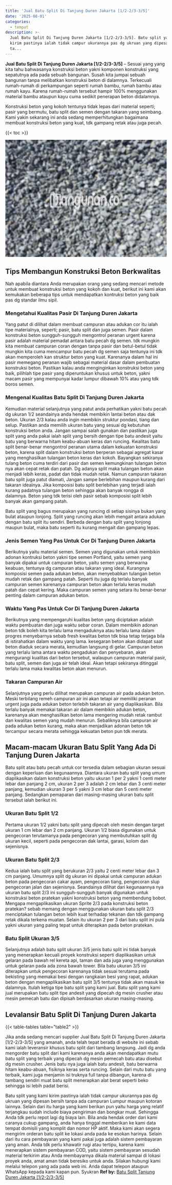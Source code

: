 ```yaml
---
title: 'Jual Batu Split Di Tanjung Duren Jakarta [1/2-2/3-3/5]'
date: '2025-08-01'
categories:
  - tempat
description: >-
  Jual Batu Split Di Tanjung Duren Jakarta [1/2-2/3-3/5]. Batu split yang kami
  kirim pastinya ialah tidak campur ukurannya pas dg ukruan yang dipesan bersih
  ta...
---
```


**Jual Batu Split Di Tanjung Duren Jakarta \[1/2-2/3-3/5\]** – Sesuai yang yang kita tahu bahwasanya konstruksi beton yakni komponen konstruksi yang sepatutnya ada pada sebuah bangunan. Susah kita jumpai sebuah bangunan tanpa melibatkan konstruksi beton di dalamnya. Terkecuali rumah-rumah di perkampungan seperti rumah bambu, rumah bambu atau rumah kayu. Karena rumah-rumah tersebut hampir 100% menggunakan material bambu ataupun kayu cuma sedikit penerapan beton didalamnya.

Konstruksi beton yang kokoh tentunya tidak lepas dari material seperti; pasir yang bermutu, batu split dan semen dengan takaran yang seimbang. Kami yakin sekarang ini anda sedang memperhitungkan bagaimana membuat konstruksi beton yang kuat, tdk gampang retak atau juga pecah.

{{< toc >}}

![Jual Batu Split Di Tanjung Duren Jakarta [1/2-2/3-3/5]](/images/jual-batu-split-04.png)

## Tips Membangun Konstruksi Beton Berkwalitas

Nah apabila diantara Anda merupakan orang yang sedang mencari metode untuk membuat konstruksi beton yang kokoh dan kuat, berikut ini kami akan kemukakan beberapa tips untuk mendapatkan kontruksi beton yang baik pas dg standar ilmu sipil.

### Mengetahui Kualitas Pasir Di Tanjung Duren Jakarta

Yang patut di dilihat dalam membuat campuran atau adukan cor itu ialah tipe materialnya, seperti; pasir, batu split dan juga semen. Pasir dalam konstruksi beton sungguh-sungguh mengontrol peranan urgent karena pasir adalah material pemadat antara batu pecah dg semen. tdk mungkin kita membuat campuran coran dengan tanpa pasir dan betul-betul tidak mungkin kita cuma mencampur batu pecah dg semen saja tentunya ini tdk akan memperoleh kan struktur beton yang kuat. Karenanya dalam hal ini pasir memegang peranan wajib sebagai material dasar dalam pembuatan konstruksi beton. Pastikan kalau anda menginginkan konstruksi beton yang baik, pilihlah tipe pasir yang diperuntukan khusus untuk beton, yakni macam pasir yang mempunyai kadar lumpur dibawah 10% atau yang tdk boros semen.

### Mengenal Kualitas Batu Split Di Tanjung Duren Jakarta

Kemudian material selanjutnya yang patut anda perhatikan yakni batu pecah dg ukuran 1/2 seandainya anda hendak membikin lantai beton atau dak beton. Ukuran 2/3 kalau anda ingin membikin struktur pondasi, tiang dan selup. Pastikan anda memilih ukuran batu yang sesuai dg kebutuhan konstruksi beton anda. Jangan sampai salah gunakan dan pastikan juga split yang anda pakai ialah split yang bersih dengan tipe batu andesit yaitu batu yang berwarna hitam keabu-abuan keras dan runcing. Kwalitas batu split benar-benar mengontrol peranan utama dalam kekuatan konstruksi beton, karena split dalam konstruksi beton berperan sebagai agregat kasar yang menghasilkan tulangan beton keras dan kokoh. Bayangkan sekiranya tulang beton cuma terdiri dari pasir dan semen kemungkinan tulangan beton nya akan cepat retak dan patah. Dg adanya split maka tulangan beton akan menjadi lebih keras, padat dan tidak mudah retak. Namun campuran takaran batu split juga patut diamati, Jangan sampe berlebihan maupun kurang dari takaran idealnya. Jika komposisi batu split berlebihan yang terjadi ialah kurang padatnya tulangan beton sehingga akan banyak rongga di dalamnya. Beton yang tdk terisi oleh pasir sebab komposisi split lebih banyak akan gampang patah.

Batu split yang bagus merupakan yang runcing di setiap sisinya bukan yang bulat ataupun lonjong. Split yang runcing akan lebih mengait antara adukan dengan batu split itu sendiri. Berbeda dengan batu split yang lonjong maupun bulat, maka batu seperti itu kurang mengait dan gampang lepas.

### Jenis Semen Yang Pas Untuk Cor Di Tanjung Duren Jakarta

Berikutnya yaitu material semen. Semen yang digunakan untuk membikin adonan kontruksi beton yakni tipe semen Portland, yaitu semen yang banyak dipakai untuk campuran beton, yaitu semen yang berwarna keabuan, tentunya dg campuran atau takaran yang ideal. Kurangnya komposisi semen pada adukan beton, akan menyebabkan tulangan beton mudah retak dan gampang patah. Seperti itu juga dg terlalu banyak campuran semen karenanya campuran beton akan terlalu keras mudah patah dan cepat kering. Maka campuran semen yang setara itu benar-benar penting dalam campuran adukan beton.

### Waktu Yang Pas Untuk Cor Di Tanjung Duren Jakarta

Berikutnya yang mempengaruhi kualitas beton yang diciptakan adalah waktu pembuatan dan juga waktu sebar coran. Dalam membikin adonan beton tdk boleh kita terlalu lama mengaduknya atau terlalu lama dalam progres menyebarnya sebab fresh kwalitas beton tdk bisa tetap terjaga bila di istirahatkan dalam waktu yang lama. kesegaran beton akan didapat saat beton diaduk secara merata, kemudian langsung di gelar. Campuran beton yang terlalu lama antara waktu pengadukan dan penyebaran, akan mengurangi kualitas dari beton tersebut, walaupun campuran material pasir, batu split, semen dan juga air telah ideal. Akan tetapi sekiranya ditinggal terlalu lama maka kwalitas beton akan menurun.

### Takaran Campuran Air

Selanjutnya yang perlu dilihat merupakan campuran air pada adukan beton. Meski terbilang remeh campuran air ini akan tetapi air memiliki peranan urgent juga pada adukan beton terlebih takaran air yang diaplikasikan. Bila terlalu banyak memakai takaran air dalam membikin adukan beton, karenanya akan menghasilkan beton lama mengering mudah retak rambut dan kwalitas semen yang mudah menurun. Sebaliknya bila campuran air pada adukan beton kurang, maka akan menjadikan adonan beton tdk tercampur secara merata sehingga kekuatan beton pun tdk merata.

## Macam-macam Ukuran Batu Split Yang Ada Di Tanjung Duren Jakarta

Batu split atau batu pecah untuk cor tersedia dalam sebagian ukuran sesuai dengan keperluan dan kegunaannya. Diantara ukuran batu split yang umum diaplikasikan dalam konstruksi beton yaitu ukuran 1 per 2 yakni 1 centi meter lebar dan panjang 2 cm, ukuran 2 per 3 adalah 2 cm lebar dan 3 centi meter panjang, kemudian ukuran 3 per 5 yakni 3 cm lebar dan 5 centi meter panjang. Sedangkan pemaparan dari masing-masing ukuran batu split tersebut ialah berikut ini.

### Ukuran Batu Split 1/2

Pertama ukuran 1/2 yakni batu split yang dipecah oleh mesin dengan target ukuran 1 cm lebar dan 2 cm panjang. Ukuran 1/2 biasa digunakan untuk pengecoran terutamanya pada pengecoran yang membutuhkan split dg ukuran kecil, seperti pada pengecoran dak lantai, garasi, kolom dan sejenisnya.

### Ukuran Batu Split 2/3

Kedua ialah batu split yang berukuran 2/3 yaitu 2 centi meter lebar dan 3 cm panjang. Umumnya split dg ukuran ini dipakai untuk campuran adukan beton pada pengecoran cakar ayam, pengecoran tiang, pengecoran slup pengecoran jalan dan sejenisnya. Seandainya dilihat dari kegunaannya nya ukuran batu split 2/3 ini sungguh-sungguh banyak digunakan untuk konstruksi beton pratekan yakni konstruksi beton yang membendung bobot. Mengapa mengaplikasikan ukuran Sprite 2/3 pada konstruksi beton pratekan? sebab memang dengan menggunakan ukuran batu split 2/3 menciptakan tulangan beton lebih kuat terhadap tekanan dan tdk gampang retak dikala terkena muatan. Selain itu ukuran 2 per 3 dari batu split ini pula yakni ukuran yang paling tepat untuk diterapkan pada beton pratekan.

### Batu Split Ukuran 3/5

Selanjutnya adalah batu split ukuran 3/5 jenis batu split ini tidak banyak yang menerapkan kecuali proyek konstruksi seperti diaplikasikan untuk gelaran pada bawah rel kereta api, taman dan ada juga yang menggunakan untuk gelaran pada ada zona bawah tower. Bila batu ukuran 3/5 ini diterapkan untuk pengecoran karenanya tidak sesuai terutama pada bekisting yang memakai besi dengan rangkaian besi yang rapat, adukan beton dengan mengaplikasikan batu split 3/5 tentunya tidak akan masuk ke dalamnya. Itulah ketiga tipe batu split yang kami jual. Batu split yang kami jual merupakan batu split tipe andesit yang dipecah dg mesin crusher atau mesin pemecah batu dan dipisah berdasarkan ukuran masing-masing.

## Levalansir Batu Split Di Tanjung Duren Jakarta

{{< table-tables table="table2" >}}

Jika anda sedang mencari supplier Jual Batu Split Di Tanjung Duren Jakarta \[1/2-2/3-3/5\] yang amanah, anda telah tepat berada di website ini sebab kami ialah leveransir khusus batu split dari tambang langsung. Jadi dg anda mengorder batu split dari kami karenanya anda akan mendapatkan mutu batu split yang terbaik yang dipecah dg mesin pemecah batu atau disebut dg mesin crusher. Jenis batu nya juga ialah batu andesit, batu berwarna hitam keabu-abuan, fisiknya keras serta runcing. Selain dari mutu batu yang terbaik, kami juga menjamin isi truknya full tanpa dibangun, karena di tambang sendiri muat batu split menerapkan alat berat seperti beko sehingga isi lebih padat berisi.

Batu split yang kami kirim pastinya ialah tidak campur ukurannya pas dg ukruan yang dipesan bersih tanpa ada campuran Lumpur maupun kotoran lainnya. Selain dari itu harga yang kami berikan pun yaitu harga yang relatif terjangkau sudah include biaya pengiriman dan bongkar muat. Sehingga Anda tdk perlu repot lagi dg biaya lain. Bila anda hendak order dari kami caranya cukup gampang, anda hanya tinggal memberikan ke kami data tempat domisili yang komplit dan nomor HP aktif. Maka kami akan segera mengirim orderan batu split ke lokasi anda pada ke esokan harinya. Selain dari itu cara pembayaran yang kami pakai juga adalah sistem pembayaran yang aman. Anda tdk perlu khawatir rugi atau tertipu, karena kami menerapkan sistem pembayaran COD, yaitu sistem pembayaran sesudah material terkirim atau Anda membayarnya dikala material sampai di lokasi proyek anda, amat aman tidak beresiko untuk anda. Silakan hubungi kami melalui telepon yang ada pada web ini. Anda dapat telepon ataupun WhatsApp kepada kami kapan pun. Syukran
**Ref by:** [Batu Split Tanjung Duren Jakarta [1/2-2/3-3/5]](https://id.wikipedia.org/wiki/Batu)
